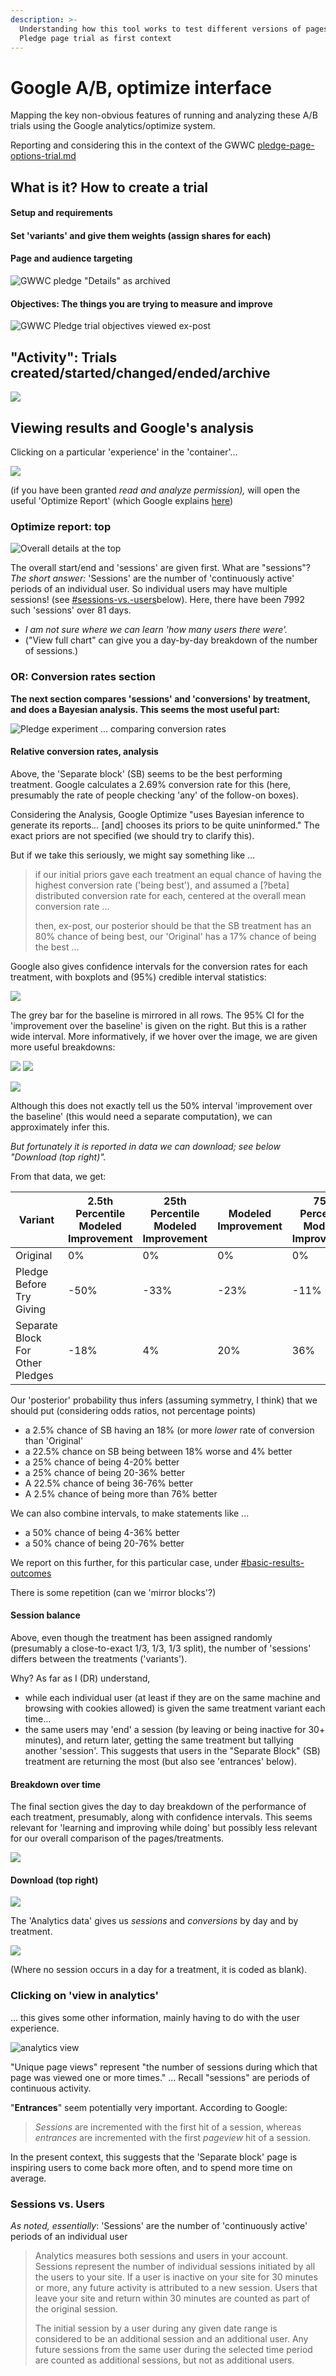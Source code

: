 ```yaml
---
description: >-
  Understanding how this tool works to test different versions of pages. GWWC
  Pledge page trial as first context
---
```


# Google A/B, optimize interface

Mapping the key non-obvious features of running and analyzing these A/B trials using the Google analytics/optimize system.

Reporting and considering this in the context of the GWWC [pledge-page-options-trial.md](../../partner-orgs-trials/gwwc/pledge-page-options-trial.md "mention")

## What is it? How to create a trial

#### Setup and requirements

#### Set 'variants' and give them weights (assign shares for each)

#### Page and audience targeting

![GWWC pledge "Details" as archived](<../../.gitbook/assets/image (15) (1).png>)

#### Objectives: The things you are trying to measure and improve

![GWWC Pledge trial objectives viewed ex-post](<../../.gitbook/assets/image (17) (1) (1).png>)

## "Activity": Trials created/started/changed/ended/archive

![](<../../.gitbook/assets/image (18) (1).png>)

## Viewing results and Google's analysis

Clicking on a particular 'experience' in the 'container'...

![](<../../.gitbook/assets/image (16) (2).png>)

(if you have been granted _read and analyze permission),_ will open the useful 'Optimize Report' (which Google explains [here](https://support.google.com/optimize/answer/6218117#pvr-too-high))

### Optimize report: top

![Overall details at the top](<../../.gitbook/assets/image (20) (1).png>)

The overall start/end and 'sessions' are given first. What are "sessions"? _The short answer:_ 'Sessions' are the number of 'continuously active' periods of an individual user. So individual users may have multiple sessions! (see [#sessions-vs.-users](google-a-b-optimize-analytics-interface.md#sessions-vs.-users "mention")below). Here, there have been 7992 such 'sessions' over 81 days.

* _I am not sure where we can learn 'how many users there were'._
* ("View full chart" can give you a day-by-day breakdown of the number of sessions.)

### OR: Conversion rates section

**The next section compares 'sessions' and 'conversions' by treatment, and does a Bayesian analysis. This seems the most useful part:**

![Pledge experiment ... comparing conversion rates](<../../.gitbook/assets/image (26).png>)

#### Relative conversion rates, analysis

Above, the 'Separate block' (SB) seems to be the best performing treatment. Google calculates a 2.69% conversion rate for this (here, presumably the rate of people checking 'any' of the follow-on boxes).

Considering the Analysis, Google Optimize "uses Bayesian inference to generate its reports._.._ \[and] chooses its priors to be quite uninformed." The exact priors are not specified (we should try to clarify this).

But if we take this seriously, we might say something like ...

> if our initial priors gave each treatment an equal chance of having the highest conversion rate ('being best'), and assumed a \[?beta] distributed conversion rate for each, centered at the overall mean conversion rate ...
>
> then, ex-post, our posterior should be that the SB treatment has an 80% chance of being best, our 'Original' has a 17% chance of being the best ...

Google also gives confidence intervals for the conversion rates for each treatment, with boxplots and (95%) credible interval statistics:

![](<../../.gitbook/assets/image (21) (1) (1).png>)

The grey bar for the baseline is mirrored in all rows. The 95% CI for the 'improvement over the baseline' is given on the right. But this is a rather wide interval. More informatively, if we hover over the image, we are given more useful breakdowns:

![](<../../.gitbook/assets/image (18) (2).png>) ![](<../../.gitbook/assets/image (25) (2).png>)

![](<../../.gitbook/assets/image (12) (2) (1) (1) (1) (1) (1) (1) (1) (1) (1) (2) (1) (1).png>)

Although this does not exactly tell us the 50% interval 'improvement over the baseline' (this would need a separate computation), we can approximately infer this.

_But fortunately it is reported in data we can download; see below "Download (top right)"._

From that data, we get:

| Variant                          | 2.5th Percentile Modeled Improvement | 25th Percentile Modeled Improvement | Modeled Improvement | 75th Percentile Modeled Improvement | 97.5th Percentile Modeled Improvement |
| -------------------------------- | ------------------------------------ | ----------------------------------- | ------------------- | ----------------------------------- | ------------------------------------- |
| Original                         | 0%                                   | 0%                                  | 0%                  | 0%                                  | 0%                                    |
| Pledge Before Try Giving         | -50%                                 | -33%                                | -23%                | -11%                                | 18%                                   |
| Separate Block For Other Pledges | -18%                                 | 4%                                  | 20%                 | 36%                                 | 76%                                   |

Our 'posterior' probability thus infers (assuming symmetry, I think) that we should put (considering odds ratios, not percentage points)

* a 2.5% chance of SB having an 18% (or more _lower_ rate of conversion than 'Original'
* a 22.5% chance on SB being between 18% worse and 4% better
* a 25% chance of being 4-20% better
* a 25% chance of being 20-36% better
* A 22.5% chance of being 36-76% better
* A 2.5% chance of being more than 76% better

We can also combine intervals, to make statements like ...

* a 50% chance of being 4-36% better
* a 50% chance of being 20-76% better

We report on this further, for this particular case, under [#basic-results-outcomes](../../partner-orgs-trials/gwwc/pledge-page-options-trial.md#basic-results-outcomes "mention")

There is some repetition (can we 'mirror blocks'?)

#### Session balance

Above, even though the treatment has been assigned randomly (presumably a close-to-exact 1/3, 1/3, 1/3 split), the number of 'sessions' differs between the treatments ('variants').

Why? As far as I (DR) understand,

* while each individual user (at least if they are on the same machine and browsing with cookies allowed) is given the same treatment variant each time...
* the same users may 'end' a session (by leaving or being inactive for 30+ minutes), and return later, getting the same treatment but tallying another 'session'. This suggests that users in the "Separate Block" (SB) treatment are returning the most (but also see 'entrances' below).

#### Breakdown over time

The final section gives the day to day breakdown of the performance of each treatment, presumably, along with confidence intervals. This seems relevant for 'learning and improving while doing' but possibly less relevant for our overall comparison of the pages/treatments.

![](<../../.gitbook/assets/image (10) (1) (1) (1).png>)

#### Download (top right)

![](<../../.gitbook/assets/image (22) (1) (1) (1) (1).png>)

The 'Analytics data' gives us _sessions_ and _conversions_ by day and by treatment.

![](<../../.gitbook/assets/image (14) (1).png>)

(Where no session occurs in a day for a treatment, it is coded as blank).

### Clicking on 'view in analytics'

... this gives some other information, mainly having to do with the user experience.

![analytics view](<../../.gitbook/assets/image (23).png>)

"Unique page views" represent "the number of sessions during which that page was viewed one or more times." ... Recall "sessions" are periods of continuous activity.

"**Entrances**" seem potentially very important. According to Google:

> _Sessions_ are incremented with the first hit of a session, whereas _entrances_ are incremented with the first _pageview_ hit of a session.

In the present context, this suggests that the 'Separate block' page is inspiring users to come back more often, and to spend more time on average.

### Sessions vs. Users

_As noted, essentially_: 'Sessions' are the number of 'continuously active' periods of an individual user

> Analytics measures both sessions and users in your account. Sessions represent the number of individual sessions initiated by all the users to your site. If a user is inactive on your site for 30 minutes or more, any future activity is attributed to a new session. Users that leave your site and return within 30 minutes are counted as part of the original session.
>
> The initial session by a user during any given date range is considered to be an additional session and an additional user. Any future sessions from the same user during the selected time period are counted as additional sessions, but not as additional users.
